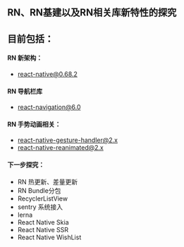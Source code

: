 ## RN、RN基建以及RN相关库新特性的探究

## 目前包括：
#### RN 新架构：
- react-native@0.68.2
#### RN 导航栏库
- react-navigation@6.0
#### RN 手势动画相关：
- react-native-gesture-handler@2.x
- react-native-reanimated@2.x

#### 下一步探究：
- RN 热更新、差量更新
- RN Bundle分包
- RecyclerListView
- sentry 系统接入
- lerna
- React Native Skia
- React Native SSR
- React Native WishList